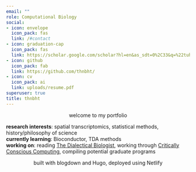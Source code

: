 ```yaml
---
email: ""
role: Computational Biology
social:
- icon: envelope
  icon_pack: fas
  link: /#contact
- icon: graduation-cap
  icon_pack: fas
  link: https://scholar.google.com/scholar?hl=en&as_sdt=0%2C33&q=%22tuhina+bhat%22&btnG=
- icon: github
  icon_pack: fab
  link: https://github.com/thnbht/
- icon: cv
  icon_pack: ai
  link: uploads/resume.pdf
superuser: true
title: thnbht
---
```


<p style="text-align: center;"> welcome to my portfolio </p>

<p style="text-align: left;">
  <b>research interests</b>: spatial transcriptomics, statistical methods, history/philosophy of science <br>
  <b>currently learning</b>: Bioconductor, TDA methods <br>
  <b>working on</b>: reading <a href="https://ia800900.us.archive.org/3/items/TheDialecticalBiologist/Lewontin_-Levins_the_dialectical_biologist.pdf">The Dialectical Biologist</a>, working through <a href="https://criticallyconsciouscomputing.org/), compiling potential graduate programs">Critically Conscious Computing</a>, compiling potential graduate programs
</p>

<p style="text-align: center;"> built with blogdown and Hugo, deployed using Netlify </p>
